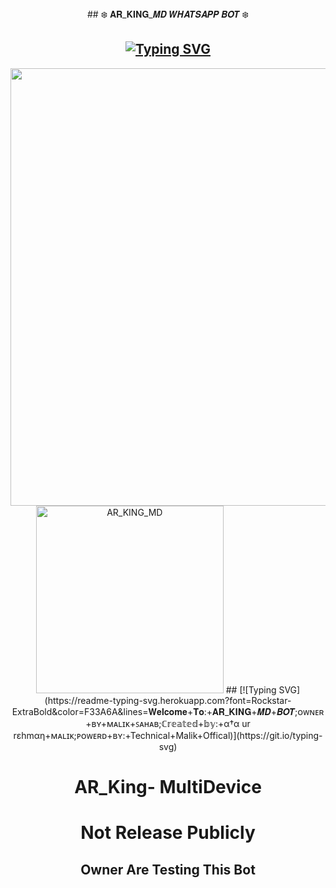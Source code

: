 <div align="center">
## ❄️ 𝐀𝐑_𝐊𝐈𝐍𝐆_𝑴𝑫 𝑾𝑯𝑨𝑻𝑺𝑨𝑷𝑷 𝑩𝑶𝑻 ❄️ 

##        [![Typing SVG](https://readme-typing-svg.herokuapp.com?font=Rockstar-ExtraBold&color=17202A&lines=🌸+Version+1+.+0+🌸;🌸+Version+1+.+0+🌸)](https://git.io/typing-svg)

<p align="center">
<a href="https://github.com/arkhan998">
    <img src="https://i.imgur.com/2xWAIMg.jpg" width="700px">
  </a>
<img alt="AR_KING_MD" height="300" src="https://i.imgur.com/2xWAIMg.jpg">
## [![Typing SVG](https://readme-typing-svg.herokuapp.com?font=Rockstar-ExtraBold&color=F33A6A&lines=𝐖𝐞𝐥𝐜𝐨𝐦𝐞+𝐓𝐨:+𝐀𝐑_𝐊𝐈𝐍𝐆+𝑴𝑫+𝑩𝑶𝑻;ᴏᴡɴᴇʀ+ʙʏ+ᴍᴀʟɪᴋ+ꜱᴀʜᴀʙ;ℂ𝕣𝕖𝕒𝕥𝕖𝕕+𝕓𝕪:+α†α ur rεhmαη+ᴍᴀʟɪᴋ;ᴘᴏᴡᴇʀᴅ+ʙʏ:+Technical+Malik+Offical)](https://git.io/typing-svg)

<h1 align="center">AR_King- MultiDevice</h1>



# Not Release Publicly
## Owner Are Testing This Bot
